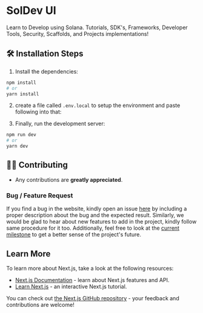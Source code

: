 # SolDev UI

Learn to Develop using Solana. Tutorials, SDK's, Frameworks, Developer Tools, Security, Scaffolds, and Projects implementations!

## :hammer_and_wrench: Installation Steps

1. Install the dependencies:

```bash
npm install
# or
yarn install
```

2. create a file called `.env.local` to setup the environment and paste following into that:

3. Finally, run the development server:

```bash
npm run dev
# or
yarn dev
```

## 👨‍💻 Contributing

- Any contributions are **greatly appreciated**.

### Bug / Feature Request

If you find a bug in the website, kindly open an issue [here](https://github.com/https://github.com/ironforge-cloud/soldev-ui/issues/new) by
including a proper description about the bug and the expected result. Similarly, we would be glad to hear about new features to add in the project, kindly follow same procedure for it too.
Additionally, feel free to look at the [current milestone](https://github.com/ironforge-cloud/soldev-ui/milestone/) to get a better sense of the project's future.

## Learn More

To learn more about Next.js, take a look at the following resources:

- [Next.js Documentation](https://nextjs.org/docs) - learn about Next.js features and API.
- [Learn Next.js](https://nextjs.org/learn) - an interactive Next.js tutorial.

You can check out [the Next.js GitHub repository](https://github.com/vercel/next.js/) - your feedback and contributions are welcome!
